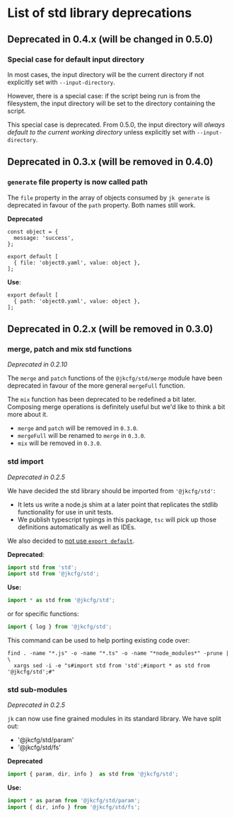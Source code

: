 # List of std library deprecations

## Deprecated in 0.4.x (will be changed in 0.5.0)

### Special case for default input directory

In most cases, the input directory will be the current directory if
not explicitly set with `--input-directory`.

However, there is a special case: if the script being run is from the
filesystem, the input directory will be set to the directory
containing the script.

This special case is deprecated. From 0.5.0, the input directory will
_always default to the current working directory_ unless explicitly
set with `--input-directory`.

## Deprecated in 0.3.x (will be removed in 0.4.0)

### `generate` file property is now called path

The `file` property in the array of objects consumed by `jk generate` is
deprecated in favour of the `path` property. Both names still work.

**Deprecated**

```
const object = {
  message: 'success',
};

export default [
  { file: 'object0.yaml', value: object },
];
```

**Use**:

```
export default [
  { path: 'object0.yaml', value: object },
];
```

## Deprecated in 0.2.x (will be removed in 0.3.0)

### merge, patch and mix std functions

*Deprecated in 0.2.10*

The `merge` and `patch` functions of the `@jkcfg/std/merge` module have been
deprecated in favour of the more general `mergeFull` function.

The `mix` function has been deprecated to be redefined a bit later. Composing
merge operations is definitely useful but we'd like to think a bit more about
it.

- `merge` and `patch` will be removed in `0.3.0`.
- `mergeFull` will be renamed to `merge` in `0.3.0`.
- `mix` will be removed in `0.3.0`.

### std import

*Deprecated in 0.2.5*

We have decided the std library should be imported from `'@jkcfg/std'`:

- It lets us write a node.js shim at a later point that replicates the
  stdlib functionality for use in unit tests.
- We publish typescript typings in this package, `tsc` will pick up those
  definitions automatically as well as IDEs.

We also decided to [not use `export default`](https://basarat.gitbooks.io/typescript/docs/tips/defaultIsBad.html).

**Deprecated**:

```js
import std from 'std';
import std from '@jkcfg/std';
```

**Use:**

```js
import * as std from '@jkcfg/std';
```

or for specific functions:

```js
import { log } from '@jkcfg/std';
```

This command can be used to help porting existing code over:

```
find . -name "*.js" -o -name "*.ts" -o -name "*node_modules*" -prune | \
  xargs sed -i -e "s#import std from 'std';#import * as std from '@jkcfg/std';#"
```

### std sub-modules

*Deprecated in 0.2.5*

`jk` can now use fine grained modules in its standard library. We have split out:

- '@jkcfg/std/param'
- '@jkcfg/std/fs'

**Deprecated**

```js
import { param, dir, info }  as std from '@jkcfg/std';
```

**Use:**

```js
import * as param from '@jkcfg/std/param';
import { dir, info } from '@jkcfg/std/fs';
```
